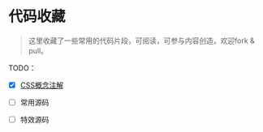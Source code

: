 # 代码收藏

> 这里收藏了一些常用的代码片段，可阅读，可参与内容创造，欢迎fork & pull。


TODO：
- [X]  [CSS概念注解](./CSS/概念注解.md)
- [ ]  常用源码
- [ ]  特效源码

